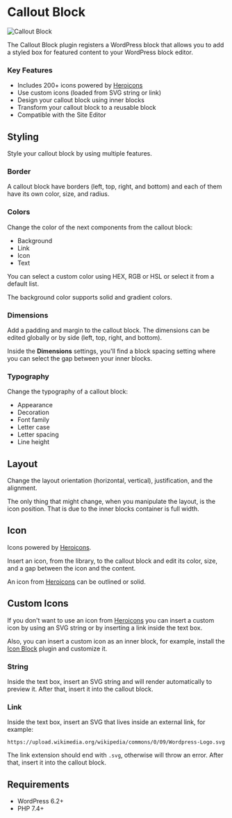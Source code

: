 # Callout Block

![Callout Block](https://i.imgur.com/oJWTOBJ.png)

The Callout Block plugin registers a WordPress block that allows you to add a styled box for featured content to your WordPress block editor.

### Key Features

- Includes 200+ icons powered by [Heroicons](https://heroicons.com)
- Use custom icons (loaded from SVG string or link)
- Design your callout block using inner blocks
- Transform your callout block to a reusable block
- Compatible with the Site Editor

## Styling

Style your callout block by using multiple features.

### Border

A callout block have borders (left, top, right, and bottom) and each of them have its own color, size, and radius.

### Colors

Change the color of the next components from the callout block:

- Background
- Link
- Icon
- Text

You can select a custom color using HEX, RGB or HSL or select it from a default list.

The background color supports solid and gradient colors.

### Dimensions

Add a padding and margin to the callout block. The dimensions can be edited globally or by side (left, top, right, and bottom).

Inside the **Dimensions** settings, you'll find a block spacing setting where you can select the gap between your inner blocks.

### Typography

Change the typography of a callout block:

- Appearance
- Decoration
- Font family
- Letter case
- Letter spacing
- Line height

## Layout

Change the layout orientation (horizontal, vertical), justification, and the alignment.

The only thing that might change, when you manipulate the layout, is the icon position. That is due to the inner blocks container is full width.

## Icon

Icons powered by [Heroicons](https://heroicons.com).

Insert an icon, from the library, to the callout block and edit its color, size, and a gap between the icon and the content.

An icon from [Heroicons](https://heroicons.com) can be outlined or solid.

## Custom Icons

If you don't want to use an icon from [Heroicons](https://heroicons.com) you can insert a custom icon by using an SVG string or by inserting a link inside the text box.

Also, you can insert a custom icon as an inner block, for example, install the [Icon Block](https://github.com/ndiego/icon-block/) plugin and customize it.

### String

Inside the text box, insert an SVG string and will render automatically to preview it. After that, insert it into the callout block.

### Link

Inside the text box, insert an SVG that lives inside an external link, for example:

```text
https://upload.wikimedia.org/wikipedia/commons/0/09/Wordpress-Logo.svg
```

The link extension should end with `.svg`, otherwise will throw an error. After that, insert it into the callout block.

## Requirements

- WordPress 6.2+
- PHP 7.4+
